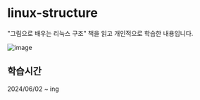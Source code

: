 # linux-structure
"그림으로 배우는 리눅스 구조" 책을 읽고 개인적으로 학습한 내용입니다. 

![image](https://github.com/pakinpark/linux-strcutre/assets/132282397/1a06bbf4-db79-4cf8-8f64-a4a9a71a55a7)

## 학습시간
2024/06/02 ~ ing
